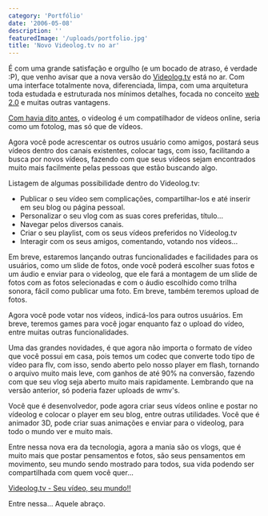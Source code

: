 ```yaml
---
category: 'Portfólio'
date: '2006-05-08'
description: ''
featuredImage: '/uploads/portfolio.jpg'
title: 'Novo Videolog.tv no ar'
---
```


É com uma grande satisfação e orgulho (e um bocado de atraso, é verdade :P), que venho avisar que a nova versão do [Videolog.tv](http://www.videolog.tv) está no ar. Com uma interface totalmente nova, diferenciada, limpa, com uma arquitetura toda estudada e estruturada nos mínimos detalhes, focada no conceito [web 2.0](/web2-web-3-etc) e muitas outras vantagens.

[Com havia dito antes](/videolog-a-nova-era), o videolog é um compatilhador de vídeos online, seria como um fotolog, mas só que de vídeos.

Agora você pode acrescentar os outros usuário como amigos, postará seus vídeos dentro dos canais existentes, colocar tags, com isso, facilitando a busca por novos vídeos, fazendo com que seus vídeos sejam encontrados muito mais facilmente pelas pessoas que estão buscando algo.

Listagem de algumas possibilidade dentro do Videolog.tv:

- Publicar o seu vídeo sem complicações, compartilhar-los e até inserir em seu blog ou página pessoal.
- Personalizar o seu vlog com as suas cores preferidas, título...
- Navegar pelos diversos canais.
- Criar o seu playlist, com os seus vídeos preferidos no Vídeolog.tv
- Interagir com os seus amigos, comentando, votando nos vídeos...

Em breve, estaremos lançando outras funcionalidades e facilidades para os usuários, como um slide de fotos, onde você poderá escolher suas fotos e um áudio e enviar para o videolog, que ele fará a montagem de um slide de fotos com as fotos selecionadas e com o áudio escolhido como trilha sonora, fácil como publicar uma foto. Em breve, também teremos upload de fotos.

Agora você pode votar nos vídeos, indicá-los para outros usuários. Em breve, teremos games para você jogar enquanto faz o upload do vídeo, entre muitas outras funcionalidades.

Uma das grandes novidades, é que agora não importa o formato de vídeo que você possui em casa, pois temos um codec que converte todo tipo de vídeo para flv, com isso, sendo aberto pelo nosso player em flash, tornando o arquivo muito mais leve, com ganhos de até 90% na conversão, fazendo com que seu vlog seja aberto muito mais rapidamente. Lembrando que na versão anterior, só poderia fazer uploads de wmv's.

Você que é desenvolvedor, pode agora criar seus vídeos online e postar no vídeolog e colocar o player em seu blog, entre outras utilidades. Você que é animador 3D, pode criar suas animações e enviar para o videolog, para todo o mundo ver e muito mais.

Entre nessa nova era da tecnologia, agora a mania são os vlogs, que é muito mais que postar pensamentos e fotos, são seus pensamentos em movimento, seu mundo sendo mostrado para todos, sua vida podendo ser compartilhada com quem você quer...

[Videolog.tv - Seu vídeo, seu mundo!!](http://www.videolog.tv/)

Entre nessa... Aquele abraço.

